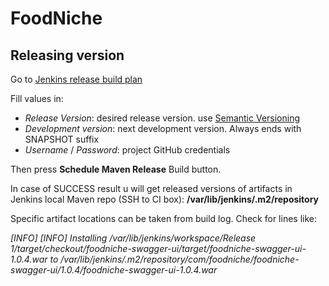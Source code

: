 # FoodNiche

## Releasing version

Go to [Jenkins release build plan](http://ci.foodniche.me/job/FoodNiche-release/m2release/)

Fill values in: 
* *Release Version*: desired release version. use [Semantic Versioning](http://semver.org/) 
* *Development version*: next development version. Always ends with SNAPSHOT suffix
* *Username* / *Password*: project GitHub credentials

Then press **Schedule Maven Release** Build button.

In case of SUCCESS result u will get released versions of artifacts in Jenkins local Maven repo (SSH to CI box):
**/var/lib/jenkins/.m2/repository**

Specific artifact locations can be taken from build log. Check for lines like:

*[INFO] [INFO] Installing /var/lib/jenkins/workspace/Release 1/target/checkout/foodniche-swagger-ui/target/foodniche-swagger-ui-1.0.4.war to /var/lib/jenkins/.m2/repository/com/foodniche/foodniche-swagger-ui/1.0.4/foodniche-swagger-ui-1.0.4.war*